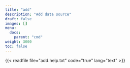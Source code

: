 ```yaml
---
title: "add"
description: "Add data source"
draft: false
images: []
menu:
  docs:
    parent: "cmd"
weight: 3000
toc: false
---
```

{{< readfile file="add.help.txt" code="true" lang="text" >}}
